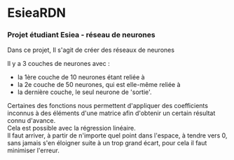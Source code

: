 # EsieaRDN
### Projet étudiant Esiea - réseau de neurones

Dans ce projet, Il s'agit de créer des réseaux de neurones

Il y a 3 couches de neurones avec : <br />
* la 1ère couche de 10 neurones étant reliée à<br />
* la 2e couche de 50 neurones, qui est elle-même reliée à<br />
* la dernière couche, le seul neurone de 'sortie'.

Certaines des fonctions nous permettent d'appliquer des coefficients inconnus à des éléments d'une matrice afin d'obtenir un certain résultat connu d'avance.<br />
Cela est possible avec la régression linéaire.<br />
Il faut arriver, à partir de n'importe quel point dans l'espace, à tendre vers 0, sans jamais s'en éloigner suite à un trop grand écart, pour cela il faut minimiser l'erreur.
